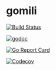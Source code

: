 # gomili

[![Build Status](https://github.com/selimslab/gomili/workflows/build/badge.svg?branch=master)](https://github.com/selimslab/gomili/actions)

[![godoc](https://godoc.org/github.com/selimslab/gomili?status.svg)](https://godoc.org/github.com/selimslab/gomili)

[![Go Report Card](https://goreportcard.com/badge/github.com/selimslab/gomili)](https://goreportcard.com/report/github.com/selimslab/gomili)

[![Codecov](https://img.shields.io/codecov/c/github/selimslab/gomili)](https://codecov.io/gh/selimslab/gomili)